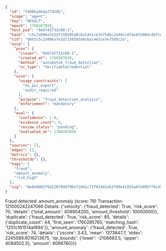 ```json
{
  "id": "fd986a5bda77d59b",
  "scope": "agent",
  "key": "RESULT",
  "epoch": 1760287020,
  "host_pid": "9e6742732c60:1",
  "hash": "c5c2a996a7e2d7158585a9c6a1441ce7e75dbc2a4dcc4fae97e98dc4b7ce7211",
  "cid": "QmV1c5c2a996a7e2d7158585a9c6a1441ce7e75dbc2a",
  "aicp": {
    "prov": {
      "issuer": "9e6742732c60:1",
      "created_at": 1760287020,
      "method": "automated_fraud_detection",
      "vc_type": "VerifiableCredential"
    },
    "ucon": {
      "usage_constraints": [
        "no_pii_export",
        "audit_required"
      ],
      "purpose": "fraud_detection_analysis",
      "enforcement": "mandatory"
    },
    "eval": {
      "confidence": 1.0,
      "evidence_count": 0,
      "review_status": "pending",
      "evaluated_at": 1760287020
    }
  },
  "sources": [],
  "edges": [],
  "metrics": {},
  "thresholds": {},
  "tags": [
    "fraud",
    "amount_anomaly",
    "risk_high"
  ],
  "sig": "0e6e6003f9d12079dd796e71041c72f014d1e82709e41925a6fe09bff4c49a23"
}
```

Fraud detected: amount_anomaly (score: 76)
Transaction: 121000242247066
Details: {'velocity': {'fraud_detected': True, 'risk_score': 70, 'details': {'total_amount': 408904200, 'amount_threshold': 10000000}}, 'duplicate': {'fraud_detected': True, 'risk_score': 85, 'details': {'duplicate_count': 44, 'first_seen': 1760285765, 'matching_hash': '1251c161514af894'}}, 'amount_anomaly': {'fraud_detected': True, 'risk_score': 74, 'details': {'zscore': 3.43, 'mean': 1373847.7, 'stdev': 2245589.6016213675, 'iqr_bounds': {'lower': -2106683.5, 'upper': 4084502.5}, 'amount': 9086760}}}